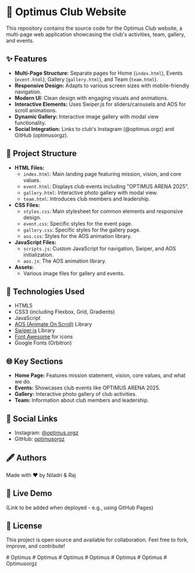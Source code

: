 # 🚀 Optimus Club Website

This repository contains the source code for the Optimus Club website, a multi-page web application showcasing the club's activities, team, gallery, and events.

## ✨ Features

* **Multi-Page Structure:** Separate pages for Home (`index.html`), Events (`event.html`), Gallery (`gallery.html`), and Team (`team.html`).
* **Responsive Design:** Adapts to various screen sizes with mobile-friendly navigation.
* **Modern UI:** Clean design with engaging visuals and animations.
* **Interactive Elements:** Uses Swiper.js for sliders/carousels and AOS for scroll animations.
* **Dynamic Gallery:** Interactive image gallery with modal view functionality.
* **Social Integration:** Links to club's Instagram (@optimus.orgz) and GitHub (optimusorgz).

## 📁 Project Structure

* **HTML Files:**
  * `index.html`: Main landing page featuring mission, vision, and core values.
  * `event.html`: Displays club events including "OPTIMUS ARENA 2025".
  * `gallery.html`: Interactive photo gallery with modal view.
  * `team.html`: Introduces club members and leadership.
* **CSS Files:**
  * `styles.css`: Main stylesheet for common elements and responsive design.
  * `event.css`: Specific styles for the event page.
  * `gallery.css`: Specific styles for the gallery page.
  * `aos.css`: Styles for the AOS animation library.
* **JavaScript Files:**
  * `scripts.js`: Custom JavaScript for navigation, Swiper, and AOS initialization.
  * `aos.js`: The AOS animation library.
* **Assets:**
  * Various image files for gallery and events.

## 🔧 Technologies Used

* HTML5
* CSS3 (including Flexbox, Grid, Gradients)
* JavaScript
* [AOS (Animate On Scroll)](https://michalsnik.github.io/aos/) Library
* [Swiper.js](https://swiperjs.com/) Library
* [Font Awesome](https://fontawesome.com/) for icons
* Google Fonts (Orbitron)

## 🌐 Key Sections

* **Home Page:** Features mission statement, vision, core values, and what we do.
* **Events:** Showcases club events like OPTIMUS ARENA 2025.
* **Gallery:** Interactive photo gallery of club activities.
* **Team:** Information about club members and leadership.

## 🔗 Social Links

* Instagram: [@optimus.orgz](https://www.instagram.com/optimus.orgz/)
* GitHub: [optimusorgz](https://github.com/optimusorgz)

## 🖋️ Authors

Made with ❤️ by Niladri & Raj

## 📌 Live Demo

(Link to be added when deployed - e.g., using GitHub Pages)

## 📄 License

This project is open source and available for collaboration. Feel free to fork, improve, and contribute!

#   O p t i m u s 
 
 #   O p t i m u s 
 
 #   O p t i m u s 
 
 #   O p t i m u s 
 
 #   O p t i m u s 
 
 #   O p t i m u s 
 
 #   O p t i m u s o r g z 
 
 